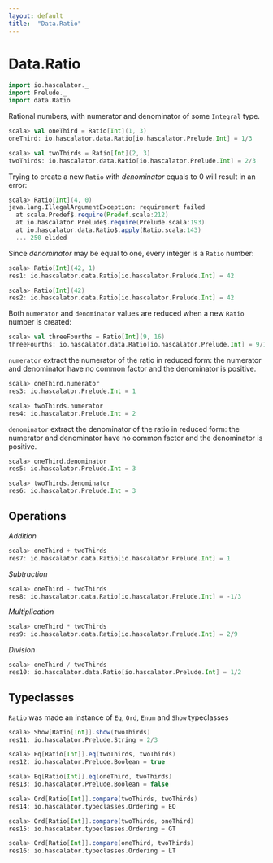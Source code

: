 ```yaml
---
layout: default
title:  "Data.Ratio"
---
```


# Data.Ratio

```scala
import io.hascalator._
import Prelude._
import data.Ratio
```

Rational numbers, with numerator and denominator of some `Integral` type.

```scala
scala> val oneThird = Ratio[Int](1, 3)
oneThird: io.hascalator.data.Ratio[io.hascalator.Prelude.Int] = 1/3

scala> val twoThirds = Ratio[Int](2, 3)
twoThirds: io.hascalator.data.Ratio[io.hascalator.Prelude.Int] = 2/3
```

Trying to create a new `Ratio` with _denominator_ equals to 0 will result
in an error:

```scala
scala> Ratio[Int](4, 0)
java.lang.IllegalArgumentException: requirement failed
  at scala.Predef$.require(Predef.scala:212)
  at io.hascalator.Prelude$.require(Prelude.scala:193)
  at io.hascalator.data.Ratio$.apply(Ratio.scala:143)
  ... 250 elided
```

Since _denominator_ may be equal to one, every integer is a `Ratio` number:

```scala
scala> Ratio[Int](42, 1)
res1: io.hascalator.data.Ratio[io.hascalator.Prelude.Int] = 42

scala> Ratio[Int](42)
res2: io.hascalator.data.Ratio[io.hascalator.Prelude.Int] = 42
```

Both `numerator` and `denominator` values are reduced when a new `Ratio`
number is created:

```scala
scala> val threeFourths = Ratio[Int](9, 16)
threeFourths: io.hascalator.data.Ratio[io.hascalator.Prelude.Int] = 9/16
```

`numerator` extract the numerator of the ratio in reduced form: the numerator and denominator have no common factor and the denominator is positive.

```scala
scala> oneThird.numerator
res3: io.hascalator.Prelude.Int = 1

scala> twoThirds.numerator
res4: io.hascalator.Prelude.Int = 2
```

`denominator` extract the denominator of the ratio in reduced form: the numerator and denominator have no common factor and the denominator is positive.

```scala
scala> oneThird.denominator
res5: io.hascalator.Prelude.Int = 3

scala> twoThirds.denominator
res6: io.hascalator.Prelude.Int = 3
```

## Operations

*Addition*

```scala
scala> oneThird + twoThirds
res7: io.hascalator.data.Ratio[io.hascalator.Prelude.Int] = 1
```

*Subtraction*

```scala
scala> oneThird - twoThirds
res8: io.hascalator.data.Ratio[io.hascalator.Prelude.Int] = -1/3
```

*Multiplication*

```scala
scala> oneThird * twoThirds
res9: io.hascalator.data.Ratio[io.hascalator.Prelude.Int] = 2/9
```

*Division*

```scala
scala> oneThird / twoThirds
res10: io.hascalator.data.Ratio[io.hascalator.Prelude.Int] = 1/2
```

## Typeclasses

`Ratio` was made an instance of `Eq`, `Ord`, `Enum` and `Show` typeclasses

```scala
scala> Show[Ratio[Int]].show(twoThirds)
res11: io.hascalator.Prelude.String = 2/3
```

```scala
scala> Eq[Ratio[Int]].eq(twoThirds, twoThirds)
res12: io.hascalator.Prelude.Boolean = true

scala> Eq[Ratio[Int]].eq(oneThird, twoThirds)
res13: io.hascalator.Prelude.Boolean = false
```

```scala
scala> Ord[Ratio[Int]].compare(twoThirds, twoThirds)
res14: io.hascalator.typeclasses.Ordering = EQ

scala> Ord[Ratio[Int]].compare(twoThirds, oneThird)
res15: io.hascalator.typeclasses.Ordering = GT

scala> Ord[Ratio[Int]].compare(oneThird, twoThirds)
res16: io.hascalator.typeclasses.Ordering = LT
```

